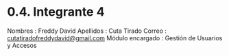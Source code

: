 # 0.4. Integrante 4
Nombres : Freddy David 
Apellidos : Cuta Tirado
Correo : cutatiradofreddydavid@gmail.com
Módulo encargado : Gestión de Usuarios y Accesos
